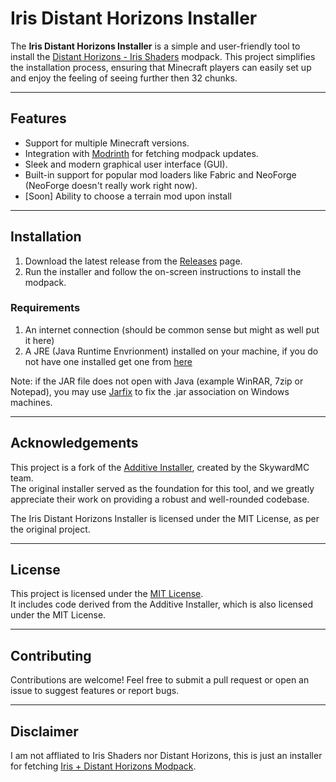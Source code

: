 # Iris Distant Horizons Installer

The **Iris Distant Horizons Installer** is a simple and user-friendly tool to install the [Distant Horizons - Iris Shaders](https://modrinth.com/mod/distant-horizons-iris-shaders) modpack. This project simplifies the installation process, ensuring that Minecraft players can easily set up and enjoy the feeling of seeing further then 32 chunks.

---

## Features
- Support for multiple Minecraft versions.
- Integration with [Modrinth](https://modrinth.com/) for fetching modpack updates.
- Sleek and modern graphical user interface (GUI).
- Built-in support for popular mod loaders like Fabric and NeoForge (NeoForge doesn't really work right now).
- [Soon] Ability to choose a terrain mod upon install

---

## Installation
1. Download the latest release from the [Releases](https://github.com/yourusername/iris-distant-horizons-installer/releases) page.
2. Run the installer and follow the on-screen instructions to install the modpack.

### Requirements
1. An internet connection (should be common sense but might as well put it here)
2. A JRE (Java Runtime Envrionment) installed on your machine, if you do not have one installed get one from [here](https://adoptium.net/temurin/releases/?packages=jre)

Note: if the JAR file does not open with Java (example WinRAR, 7zip or Notepad), you may use [Jarfix](https://johann.loefflmann.net/downloads/jarfix.exe) to fix the .jar association on Windows machines.

---

## Acknowledgements
This project is a fork of the [Additive Installer](https://github.com/skywardmc/additive-installer), created by the SkywardMC team.  
The original installer served as the foundation for this tool, and we greatly appreciate their work on providing a robust and well-rounded codebase.  

The Iris Distant Horizons Installer is licensed under the MIT License, as per the original project.

---

## License
This project is licensed under the [MIT License](LICENSE).  
It includes code derived from the Additive Installer, which is also licensed under the MIT License.

---

## Contributing
Contributions are welcome! Feel free to submit a pull request or open an issue to suggest features or report bugs.

---

## Disclaimer
I am not affliated to Iris Shaders nor Distant Horizons, this is just an installer for fetching [Iris + Distant Horizons Modpack](https://modrinth.com/modpack/distant-horizons-iris-shaders).
